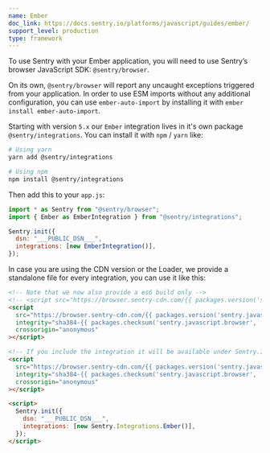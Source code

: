 ```yaml
---
name: Ember
doc_link: https://docs.sentry.io/platforms/javascript/guides/ember/
support_level: production
type: framework
---
```


To use Sentry with your Ember application, you will need to use Sentry’s browser JavaScript SDK: `@sentry/browser`.

On its own, `@sentry/browser` will report any uncaught exceptions triggered from your application.
In order to use ESM imports without any additional configuration, you can use `ember-auto-import`
by installing it with `ember install ember-auto-import`.

Starting with version `5.x` our `Ember` integration lives in it's own package `@sentry/integrations`.
You can install it with `npm` / `yarn` like:

```bash
# Using yarn
yarn add @sentry/integrations

# Using npm
npm install @sentry/integrations
```

Then add this to your `app.js`:

```javascript
import * as Sentry from "@sentry/browser";
import { Ember as EmberIntegration } from "@sentry/integrations";

Sentry.init({
  dsn: "___PUBLIC_DSN___",
  integrations: [new EmberIntegration()],
});
```

In case you are using the CDN version or the Loader, we provide a standalone file for every integration, you can use it
like this:

```html
<!-- Note that we now also provide a es6 build only -->
<!-- <script src="https://browser.sentry-cdn.com/{{ packages.version('sentry.javascript.browser') }}/bundle.es6.min.js" integrity="sha384-{{ packages.checksum('sentry.javascript.browser', 'bundle.es6.min.js', 'sha384-base64') }}" crossorigin="anonymous"></script> -->
<script
  src="https://browser.sentry-cdn.com/{{ packages.version('sentry.javascript.browser') }}/bundle.min.js"
  integrity="sha384-{{ packages.checksum('sentry.javascript.browser', 'bundle.min.js', 'sha384-base64') }}"
  crossorigin="anonymous"
></script>

<!-- If you include the integration it will be available under Sentry.Integrations.Ember -->
<script
  src="https://browser.sentry-cdn.com/{{ packages.version('sentry.javascript.browser') }}/ember.min.js"
  integrity="sha384-{{ packages.checksum('sentry.javascript.browser', 'ember.min.js', 'sha384-base64') }}"
  crossorigin="anonymous"
></script>

<script>
  Sentry.init({
    dsn: "___PUBLIC_DSN___",
    integrations: [new Sentry.Integrations.Ember()],
  });
</script>
```

<!-- TODO-ADD-VERIFICATION-EXAMPLE -->
